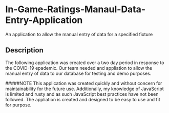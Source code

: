 # In-Game-Ratings-Manaul-Data-Entry-Application
An application to allow the manual entry of data for a specified fixture

## Description
The following application was created over a two day period in response to the COVID-19 epademic.
Our team needed and appliation to allow the manual entry of data to our database for testing and demo purposes.

#####NOTE
This application was created quickly and without concern for maintainability for the future use. Additionally,
my knowledge of JavaScript is limited and rusty and as such JavaScript best practices have not been followed.
The appliation is created and designed to be easy to use and fit for purpose.

